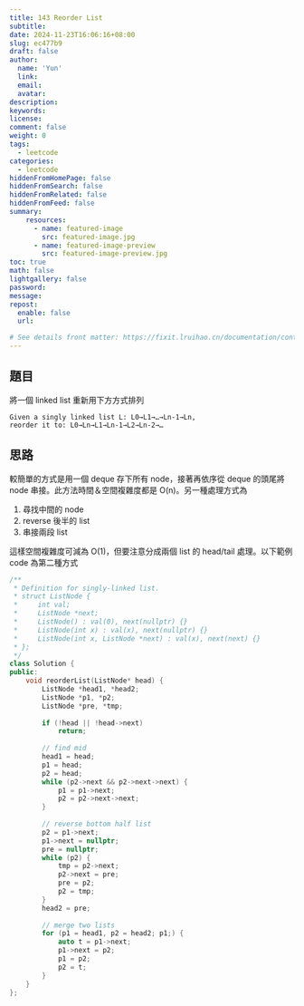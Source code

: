 ```yaml
---
title: 143 Reorder List
subtitle:
date: 2024-11-23T16:06:16+08:00
slug: ec477b9
draft: false
author:
  name: 'Yun'
  link:
  email:
  avatar:
description:
keywords:
license:
comment: false
weight: 0
tags:
  - leetcode
categories:
  - leetcode
hiddenFromHomePage: false
hiddenFromSearch: false
hiddenFromRelated: false
hiddenFromFeed: false
summary:
    resources:
      - name: featured-image
        src: featured-image.jpg
      - name: featured-image-preview
        src: featured-image-preview.jpg
toc: true
math: false
lightgallery: false
password:
message:
repost:
  enable: false 
  url:

# See details front matter: https://fixit.lruihao.cn/documentation/content-management/introduction/#front-matter
---
```


<!--more-->
## 題目
將一個 linked list 重新用下方方式排列

    Given a singly linked list L: L0→L1→…→Ln-1→Ln,
    reorder it to: L0→Ln→L1→Ln-1→L2→Ln-2→…

## 思路
較簡單的方式是用一個 deque 存下所有 node，接著再依序從 deque 的頭尾將 node 串接。此方法時間＆空間複雜度都是 O(n)。另一種處理方式為
1. 尋找中間的 node
2. reverse 後半的 list
3. 串接兩段 list

這樣空間複雜度可減為 O(1)，但要注意分成兩個 list 的 head/tail 處理。以下範例 code 為第二種方式

```cpp
/**
 * Definition for singly-linked list.
 * struct ListNode {
 *     int val;
 *     ListNode *next;
 *     ListNode() : val(0), next(nullptr) {}
 *     ListNode(int x) : val(x), next(nullptr) {}
 *     ListNode(int x, ListNode *next) : val(x), next(next) {}
 * };
 */
class Solution {
public:
    void reorderList(ListNode* head) {
        ListNode *head1, *head2;
        ListNode *p1, *p2;
        ListNode *pre, *tmp;
        
        if (!head || !head->next)
            return;
        
        // find mid
        head1 = head;
        p1 = head;
        p2 = head;
        while (p2->next && p2->next->next) {
            p1 = p1->next;
            p2 = p2->next->next;
        }
        
        // reverse bottom half list
        p2 = p1->next;
        p1->next = nullptr;
        pre = nullptr;
        while (p2) {
            tmp = p2->next;
            p2->next = pre;
            pre = p2;
            p2 = tmp;
        }
        head2 = pre;
        
        // merge two lists
        for (p1 = head1, p2 = head2; p1;) {
            auto t = p1->next;
            p1->next = p2;
            p1 = p2;
            p2 = t;
        }
    }
};
```
